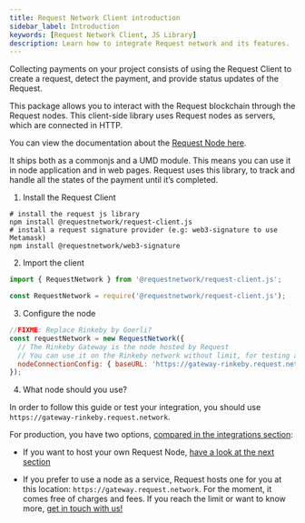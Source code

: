 ```yaml
---
title: Request Network Client introduction
sidebar_label: Introduction
keywords: [Request Network Client, JS Library]
description: Learn how to integrate Request network and its features.
---
```


Collecting payments on your project consists of using the Request Client to create a request, detect the payment, and provide status updates of the Request.

This package allows you to interact with the Request blockchain through the Request nodes. This client-side library uses Request nodes as servers, which are connected in HTTP.

You can view the documentation about the [Request Node here](../6-hosting-a-node/0-intro.md).

It ships both as a commonjs and a UMD module. This means you can use it in node application and in web pages.
Request uses this library, to track and handle all the states of the payment until it’s completed.

1. Install the Request Client

```shell
# install the request js library
npm install @requestnetwork/request-client.js
# install a request signature provider (e.g: web3-signature to use Metamask)
npm install @requestnetwork/web3-signature
```

2. Import the client

```jsx
import { RequestNetwork } from '@requestnetwork/request-client.js';

const RequestNetwork = require('@requestnetwork/request-client.js');
```

3. Configure the node

```jsx
//FIXME: Replace Rinkeby by Goerli?
const requestNetwork = new RequestNetwork({
  // The Rinkeby Gateway is the node hosted by Request
  // You can use it on the Rinkeby network without limit, for testing and discovery of the library
  nodeConnectionConfig: { baseURL: 'https://gateway-rinkeby.request.network/' },
});
```

4. What node should you use?

In order to follow this guide or test your integration, you should use `https://gateway-rinkeby.request.network`.

For production, you have two options, [compared in the integrations section](/integration-options):

- If you want to host your own Request Node, [have a look at the next section](../6-hosting-a-node/0-intro.md)

- If you prefer to use a node as a service, Request hosts one for you at this location: `https://gateway.request.network`. For the moment, it comes free of charges and fees. If you reach the limit or want to know more, [get in touch with us!](https://request.network/discord)
